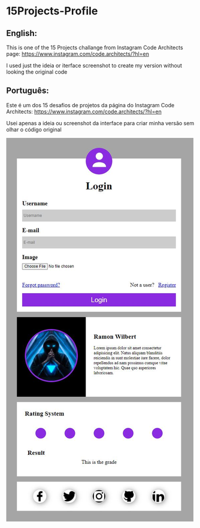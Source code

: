 # 15Projects-Profile


## English:

This is one of the 15 Projects challange from Instagram Code Architects page:
https://www.instagram.com/code.architects/?hl=en

I used just the ideia or iterface screenshot to create my version without looking the original code

## Português:

Este é um dos 15 desafios de projetos da página do Instagram Code Architects:
https://www.instagram.com/code.architects/?hl=en

Usei apenas a ideia ou screenshot da interface para criar minha versão sem olhar o código original

![My Image](15projects-profile.JPG)

